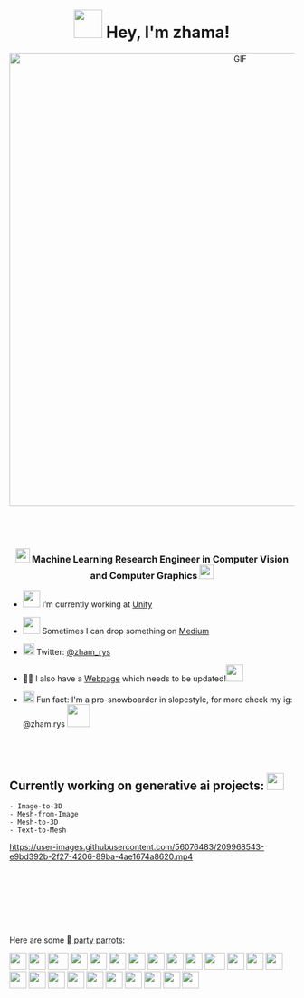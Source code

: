 <h1 align="center"><img src="https://media3.giphy.com/media/YkoIN5YLQymQfFaPwO/giphy.gif?cid=ecf05e47vk5fa41algsoxebbefxag1qp3etc311xjoxfx76k&rid=giphy.gif&ct=s" width="50"> Hey, I'm zhama! </h1>

<div align="center">
<img hight="300" width="800" alt="GIF" align="center" src="https://media4.giphy.com/media/cidnyqZ3B5chK1DcGG/giphy.gif?cid=ecf05e47c6eyge185ew0fy59ahjjote2nqqetwv4usyqjk45&rid=giphy.gif&ct=g">
</div>

</br>
</br>
</br>

<h3 align="center"> <img src="https://media1.giphy.com/media/sIw0RS82ZT32uZ9OER/giphy.gif?cid=ecf05e47pcm94q5bqx1oaoet532srl2v1h5u45z5e43qztck&rid=giphy.gif&ct=s" width="25"> Machine Learning Research Engineer in Computer Vision and Computer Graphics  <img src="https://media1.giphy.com/media/sIw0RS82ZT32uZ9OER/giphy.gif?cid=ecf05e47pcm94q5bqx1oaoet532srl2v1h5u45z5e43qztck&rid=giphy.gif&ct=s" width="25"> </h3>

- <img src="https://media3.giphy.com/media/1ZDHv3943FIkvAKzMN/giphy.gif?cid=ecf05e4711ldv8gzw9jufhtw76yzd3gf30p7s9m2kcwdbxi3&rid=giphy.gif&ct=s" width="30" > I’m currently working at [Unity](https://unity.com/)

- <img src="https://media1.giphy.com/media/WPnhLk3ItjPVxfePZb/giphy.gif?cid=ecf05e47gravmwfqlrr12zismifus4v7oda0ftvm2xdbk43j&rid=giphy.gif&ct=s" width="30" > Sometimes I can drop something on [Medium](https://medium.com/@zhamaryskulova)

- <img src="https://media3.giphy.com/media/H508mck9ufO9q6z76O/giphy.gif?cid=ecf05e47wi175jmg3h2wsbzu0qa70te80jgqb2sjbsginam8&rid=giphy.gif&ct=s" width="20" > Twitter: [@zham_rys](https://twitter.com/zham_rys)

- 👨‍💻 I also have a [Webpage](https://sweetpand.github.io) which needs to be updated!<img src="https://media1.giphy.com/media/3oKIPeR9LRZtiG1nva/giphy.gif?cid=ecf05e47sr1thgqwaixf4qu42rqxx824a7vylokxz4na82vb&rid=giphy.gif&ct=s" width="30" >

- <img src="https://media2.giphy.com/media/JSw7z3MAipTKM9yudK/giphy.gif?cid=ecf05e470ixbsxupjzd75qjkaa9hly4kdhcy8zmbeszl3z6t&rid=giphy.gif&ct=ts" width="20" > Fun fact: I'm a pro-snowboarder in slopestyle, for more check my ig: @zham.rys <img src="https://media2.giphy.com/media/UtQeBtdj15KHfEnh5B/giphy.gif?cid=ecf05e4790dgzhmcumzs0iqga7q6eecx2reqd48iu2klfywz&rid=giphy.gif&ct=s" width="40" >
</br>
</br>

## Currently working on generative ai projects: <img src="https://media.giphy.com/media/WUlplcMpOCEmTGBtBW/giphy.gif" width="30" > 

    - Image-to-3D
    - Mesh-from-Image
    - Mesh-to-3D
    - Text-to-Mesh



https://user-images.githubusercontent.com/56076483/209968543-e9bd392b-2f27-4206-89ba-4ae1674a8620.mp4



</br>
</br>
</br>
</br>
</br>
</br>


Here are some [🦜 party parrots](https://cultofthepartyparrot.com):

<div>
    <img src="https://cultofthepartyparrot.com/parrots/hd/githubparrot.gif" width="30" height="30"/>
    <img src="https://cultofthepartyparrot.com/flags/hd/indiaparrot.gif" width="30" height="30"/>
    <img src="https://cultofthepartyparrot.com/parrots/asyncparrot.gif" width="36" height="30"/>
    <img src="https://cultofthepartyparrot.com/parrots/hd/exceptionallyfastparrot.gif" width="30" height="30"/>
    <img src="https://cultofthepartyparrot.com/parrots/hd/60fpsparrot.gif" width="30" height="30"/>
    <img src="https://cultofthepartyparrot.com/parrots/hd/jumpingparrot.gif" width="30" height="30"/>
    <img src="https://cultofthepartyparrot.com/parrots/hd/opensourceparrot.gif" width="30" height="30"/>
    <img src="https://cultofthepartyparrot.com/parrots/hd/dealwithitnowparrot.gif" width="30" height="30"/>
    <img src="https://cultofthepartyparrot.com/parrots/hd/hypnoparrotlight.gif" width="30" height="30"/>
    <img src="https://cultofthepartyparrot.com/parrots/databaseparrot.gif" width="30" height="30"/>
    <img src="https://cultofthepartyparrot.com/parrots/fixparrot.gif" width="36" height="30"/>
    <img src="https://cultofthepartyparrot.com/parrots/hd/laptop_parrot.gif" width="30" height="30"/>
    <img src="https://cultofthepartyparrot.com/parrots/hd/spinningparrot.gif" width="30" height="30"/>
    <img src="https://cultofthepartyparrot.com/parrots/hd/levitationparrot.gif" width="30" height="30"/>
    <img src="https://cultofthepartyparrot.com/parrots/hd/meldparrot.gif" width="30" height="30"/>
    <img src="https://cultofthepartyparrot.com/parrots/slomoparrot.gif" width="30" height="30"/>
    <img src="https://cultofthepartyparrot.com/parrots/hd/moonwalkingparrot.gif" width="30" height="30"/>
    <img src="https://cultofthepartyparrot.com/parrots/hd/stableparrot.gif" width="30" height="30"/>
    <img src="https://cultofthepartyparrot.com/parrots/hd/scienceparrot.gif" width="30" height="30"/>
    <img src="https://cultofthepartyparrot.com/parrots/hd/pirateparrot.gif" width="30" height="30"/>
    <img src="https://cultofthepartyparrot.com/parrots/hd/footballparrot.gif" width="30" height="30"/>
    <img src="https://cultofthepartyparrot.com/parrots/hd/illuminatiparrot.gif" width="30" height="30"/>
    <img src="https://cultofthepartyparrot.com/parrots/hd/hypnoparrotdark.gif" width="30" height="30"/>
    <img src="https://cultofthepartyparrot.com/parrots/hd/mustacheparrot.gif" width="30" height="30"/>
</div>
